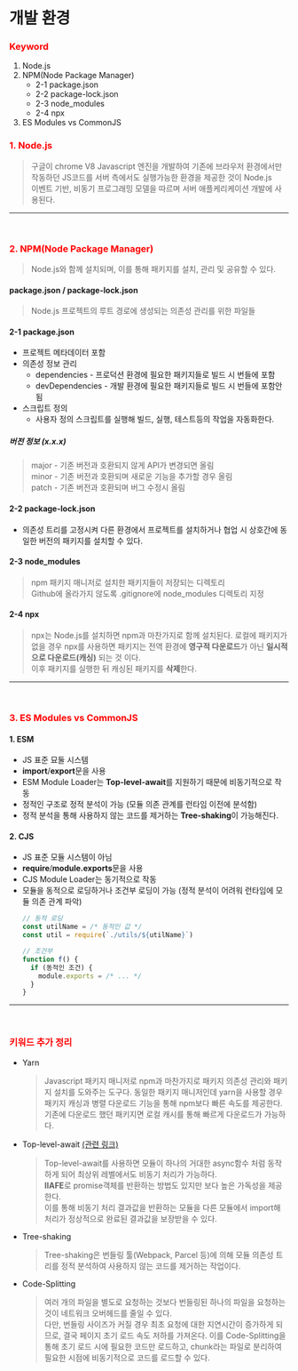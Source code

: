# 개발 환경

### <span style="color: red">Keyword</span>
1. Node.js
2. NPM(Node Package Manager)
    - 2-1 package.json  
    - 2-2 package-lock.json
    - 2-3 node_modules
    - 2-4 npx
3. ES Modules vs CommonJS

### <span style="color: red">1. Node.js</span>
> 구글이 chrome V8 Javascript 엔진을 개발하여 기존에 브라우저 환경에서만 작동하던 JS코드를 서버 측에서도 실행가능한 환경을 제공한 것이 Node.js      
> 이벤트 기반, 비동기 프로그래밍 모델을 따르며 서버 애플케리케이션 개발에 사용된다.
--- 
<br />

### <span style="color: red">2. NPM(Node Package Manager)</span>
> Node.js와 함께 설치되며, 이를 통해 패키지를 설치, 관리 및 공유할 수 있다.

#### package.json / package-lock.json
> Node.js 프로젝트의 루트 경로에 생성되는 의존성 관리를 위한 파일들

#### 2-1 package.json
- 프로젝트 메타데이터 포함 
- 의존성 정보 관리
  - dependencies - 프로덕션 환경에 필요한 패키지들로 빌드 시 번들에 포함
  - devDependencies - 개발 환경에 필요한 패키지들로 빌드 시 번들에 포함안됨
- 스크립트 정의
  - 사용자 정의 스크립트를 실행해 빌드, 실행, 테스트등의 작업을 자동화한다.
##### 버전 정보 (x.x.x)
> major - 기존 버전과 호환되지 않게 API가 변경되면 올림      
> minor - 기존 버전과 호환되며 새로운 기능을 추가할 경우 올림       
> patch - 기존 버전과 호환되며 버그 수정시 올림 

#### 2-2 package-lock.json
- 의존성 트리를 고정시켜 다른 환경에서 프로젝트를 설치하거나 협업 시 상호간에 동일한 버전의 패키지를 설치할 수 있다. 

#### 2-3 node_modules
> npm 패키지 매니저로 설치한 패키지들이 저장되는 디렉토리     
> Github에 올라가지 않도록 .gitignore에 node_modules 디렉토리 지정
#### 2-4 npx
> npx는 Node.js를 설치하면 npm과 마찬가지로 함께 설치된다.
> 로컬에 패키지가 없을 경우 npx를 사용하면 패키지는 전역 환경에 **영구적 다운로드**가 아닌 **일시적으로 다운로드(캐싱)** 되는 것 이다.       
> 이후 패키지를 실행한 뒤 캐싱된 패키지를 **삭제**한다.
---
<br />

### <span style="color: red">3. ES Modules vs CommonJS

#### 1. ESM
- JS 표준 묘둘 시스템
- **import**/**export**문을 사용
- ESM Module Loader는 **Top-level-await**를 지원하기 때문에 비동기적으로 작동
- 정적인 구조로 정적 분석이 가능 (모듈 의존 관계를 런타임 이전에 분석함) 
- 정적 분석을 통해 사용하지 않는 코드를 제거하는 **Tree-shaking**이 가능해진다.

#### 2. CJS
- JS 표준 모듈 시스템이 아님
- **require**/**module.exports**문을 사용
- CJS Module Loader는 동기적으로 작동
- 모듈을 동적으로 로딩하거나 조건부 로딩이 가능 (정적 분석이 어려워 런타임에 모듈 의존 관계 파악)
  ```javascript
  // 동적 로딩
  const utilName = /* 동적인 값 */
  const util = require(`./utils/${utilName}`)

  // 조건부
  function f() {
    if (동적인 조건) {
      module.exports = /* ... */
    }
  }
  ```

---
<br/>

### <span style="color: red">키워드 추가 정리
- Yarn
  > Javascript 패키지 매니저로 npm과 마찬가지로 패키지 의존성 관리와 패키지 설치를 도와주는 도구다. 동일한 패키지 매니저인데 yarn을 사용할 경우 패키지 캐싱과 병렬 다운로드 기능을 통해 npm보다 빠른 속도를 제공한다. 기존에 다운로드 했던 패키지면 로컬 캐시를 통해 빠르게 다운로드가 가능하다.
- Top-level-await [(관련 링크)](https://fe-developers.kakaoent.com/2022/220728-es2022/)
  > Top-level-await를 사용하면 모듈이 하나의 거대한 async함수 처럼 동작하게 되어 최상위 레벨에서도 비동기 처리가 가능하다.      
  **IIAFE**로 promise객체를 반환하는 방법도 있지만 보다 높은 가독성을 제공한다.     
  이를 통해 비동기 처리 결과값을 반환하는 모듈을 다른 모듈에서 import해 처리가 정상적으로 완료된 결과값을 보장받을 수 있다.
- Tree-shaking
  > Tree-shaking은 번들링 툴(Webpack, Parcel 등)에 의해 모듈 의존성 트리를 정적 분석하여 사용하지 않는 코드를 제거하는 작업이다.
- Code-Splitting
  > 여러 개의 파일을 별도로 요청하는 것보다 번들링된 하나의 파일을 요청하는 것이 네트워크 오버헤드를 줄일 수 있다.      
  다만, 번들링 사이즈가 커질 경우 최초 요청에 대한 지연시간이 증가하게 되므로, 결국 페이지 초기 로드 속도 저하를 가져온다. 이를 Code-Splitting을 통해 초기 로드 시에 필요한 코드만 로드하고, chunk라는 파일로 분리하여 필요한 시점에 비동기적으로 코드를 로드할 수 있다.   
